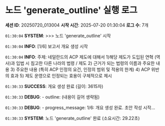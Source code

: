 # 노드 'generate_outline' 실행 로그

**세션 ID**: 20250720_013004
**시작 시간**: 2025-07-20 01:30:04
**로그 수**: 7개

`01:30:04` **SYSTEM**: >>> 노드 'generate_outline' 시작

`01:30:04` **INFO**: [1/6] 보고서 개요 생성 시작

`01:30:04` **INFO**: 주제: 네덜란드의 ACP 제도에 대해서 1)해당 제도가 도입된 연혁 (역사)과 입법 시 침고한 다른 나라의 법령 / 제도 2) 근거가 되는 법령의 이름과 주요한 내용 3) 주요한 내용 (특히 ACP 인정의 요건, 인정의 범위 및 적용의 한계) 4) ACP 위반의 효과 5) 제도 운영으로 인정되는 효용이 구체적으로 제시

`01:30:33` **SUCCESS**: 개요 생성 완료 (길이: 3615자)

`01:30:33` **DEBUG**:   - outline: (내용이 길어 생략됨)

`01:30:33` **DEBUG**:   - progress_message: 1/6: 개요 생성 완료. 초안 작성 시작...

`01:30:33` **SYSTEM**: 노드 'generate_outline' 완료 (소요시간: 29.22초)


